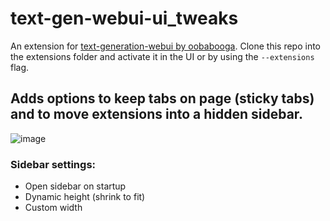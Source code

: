 # text-gen-webui-ui_tweaks
An extension for  [text-generation-webui by oobabooga](https://github.com/oobabooga/text-generation-webui). 
Clone this repo into the extensions folder and activate it in the UI or by using the ```--extensions``` flag.
## Adds options to keep tabs on page (sticky tabs) and to move extensions into a hidden sidebar.
![image](https://github.com/xanthousm/text-gen-webui-ui_tweaks/assets/70198941/c5998420-9607-43d1-865f-65ec0f449ec2)

### Sidebar settings:
- Open sidebar on startup
- Dynamic height (shrink to fit)
- Custom width
